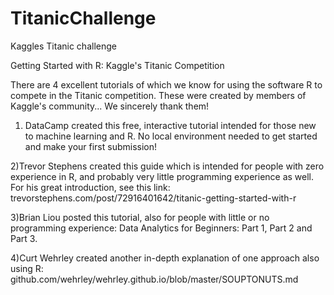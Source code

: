 # TitanicChallenge
Kaggles Titanic challenge


Getting Started with R: Kaggle's Titanic Competition

There are 4 excellent tutorials of which we know for using the software R to compete in the Titanic competition. These were created by members of Kaggle's community... We sincerely thank them!

1) DataCamp created this free, interactive tutorial intended for those new to machine learning and R. No local environment needed to get started and make your first submission!

2)Trevor Stephens created this guide which is intended for people with zero experience in R, and probably very little programming experience as well. For his great introduction, see this link:
	trevorstephens.com/post/72916401642/titanic-getting-started-with-r

3)Brian Liou posted this tutorial, also for people with little or no programming experience:  Data Analytics for Beginners: Part 1, Part 2 and Part 3.

4)Curt Wehrley created another in-depth explanation of one approach also using R:
	github.com/wehrley/wehrley.github.io/blob/master/SOUPTONUTS.md